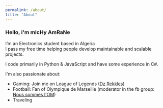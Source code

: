 ```yaml
---
permalink: /about/
title: "About"
---
```


### Hello, i'm mIcHy AmRaNe

I’m an Electronics student based in Algeria\
I pass my free time helping people develop maintainable and scalable projects.

I code primarily in Python & JavaScript and have some experience in C#.

I'm also passionate about:
- Gaming: Join me on League of Legends ([Dz Rekkles])
- Football: Fan of Olympique de Marseille (moderator in the fb group: [Nous sommes l'OM])
- Traveling

[Dz Rekkles]: https://blitz.gg/lol/profile/euw1/DZ%20Rekkles
[Nous sommes l'OM]: https://facebook.com/groups/603339949725466
